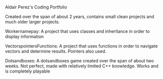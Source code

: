 Aldair Perez's Coding Portfolio

Created over the span of about 2 years, contains small clean projects and much older larger projects.

Workernamepay: A project that uses classes and inheritance in order to display information

VectorspointersFunctions: A project that uses functions in order to navigate vectors and determine results. Pointers also used.

Dotsandboxes: A dotsandboxes game created over the span of about two weeks. Not perfect, made with relatively limited C++ knowledge. Works and is completely playable
